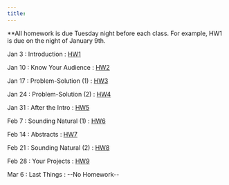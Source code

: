 ```yaml
---
title:
---
```


**All homework is due Tuesday night before each class. 
For example, HW1 is due on the night of January 9th.

Jan 3
: Introduction
  : [HW1](../homework/hw1)

Jan 10
: Know Your Audience
  : [HW2](../homework/hw2)

Jan 17
: Problem-Solution (1)
  : [HW3](../homework/hw3)

Jan 24
: Problem-Solution (2)
  : [HW4](../homework/hw4)

Jan 31
: After the Intro
  : [HW5](../homework/hw5)

Feb 7
: Sounding Natural (1)
  : [HW6](../homework/hw6)

Feb 14
: Abstracts
  : [HW7](../homework/hw7)

Feb 21
: Sounding Natural (2)
  : [HW8](../homework/hw8)

Feb 28
: Your Projects
  : [HW9](../homework/hw9)

Mar 6
: Last Things
  : --No Homework--
